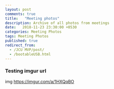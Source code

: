 ```yaml
---
layout: post
comments: true
title:   "Meeting photos"
description: Archive of all photos from meetings
date:   2018-11-23 23:30:00 +0530
categories: Meeting Photos
tags: Meeting Photos
published: true
redirect_from:
  - /JCU MVP/post/
  - /bootableUSB.html
---
```

### Testing imgur url

img https://imgur.com/a/1HXQqBO
